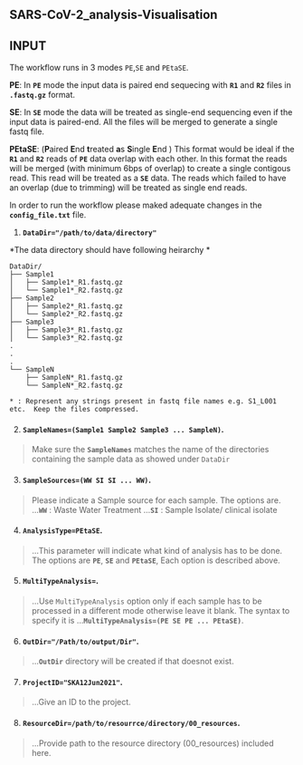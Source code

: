 ## SARS-CoV-2_analysis-Visualisation

## INPUT

The workflow runs in 3 modes `PE`,`SE` and `PEtaSE`.

**PE**: In **`PE`** mode the input data is paired end sequecing with **`R1`** and **`R2`** files in **`.fastq.gz`** format. 

**SE**: In **`SE`** mode the data will be treated as single-end sequencing even if the input data is paired-end.  All the files will be merged to generate a single fastq file.  

**PEtaSE**: (**P**aired **E**nd **t**reated **a**s **S**ingle **E**nd ) This format would be ideal if the **`R1`** and **`R2`** reads of **`PE`** data overlap with each other.  In this format the reads will be merged (with minimum 6bps of overlap) to create a single contigous read.  This read will be treated as a **`SE`** data. The reads which failed to have an overlap (due to trimming) will be treated as single end reads.

In order to run the workflow please maked adequate changes in the **`config_file.txt`** file.


1. **`DataDir="/path/to/data/directory"`**

*The data directory should have following heirarchy *
```
DataDir/
├── Sample1
│   ├── Sample1*_R1.fastq.gz
│   └── Sample1*_R2.fastq.gz
├── Sample2
│   ├── Sample2*_R1.fastq.gz
│   └── Sample2*_R2.fastq.gz
├── Sample3
│   ├── Sample3*_R1.fastq.gz
│   └── Sample3*_R2.fastq.gz
.
.
.
└── SampleN
    ├── SampleN*_R1.fastq.gz
    └── SampleN*_R2.fastq.gz

* : Represent any strings present in fastq file names e.g. S1_L001 etc.  Keep the files compressed.

```

2. #### **`SampleNames=(Sample1 Sample2 Sample3 ... SampleN)`**.
> Make sure the **`SampleNames`** matches the name of the directories containing the sample data as showed under `DataDir`


3. #### **`SampleSources=(WW SI SI ... WW)`**.
> Please indicate a Sample source for each sample.  The options are.
> ...**`WW`** : Waste Water Treatment
> ...**`SI`** : Sample Isolate/ clinical isolate


4. #### **`AnalysisType=PEtaSE`**.
> ...This parameter will indicate what kind of analysis has to be done.  The options are **`PE`**, **`SE`** and **`PEtaSE`**,  Each option is described above. 


5. #### **`MultiTypeAnalysis=`**.
> ...Use `MultiTypeAnalysis` option only if each sample has to be processed in a different mode otherwise leave it blank. The syntax to specify it is 
> ...**`MultiTypeAnalysis=(PE SE PE ... PEtaSE)`**.


6. #### **`OutDir="/Path/to/output/Dir"`**.
> ...**`OutDir`** directory will be created if that doesnot exist.


7. #### **`ProjectID="SKA12Jun2021"`**.
> ...Give an ID to the project. 


8. #### **`ResourceDir=/path/to/resourrce/directory/00_resources`**.
> ...Provide path to the resource directory (00_resources) included here.





